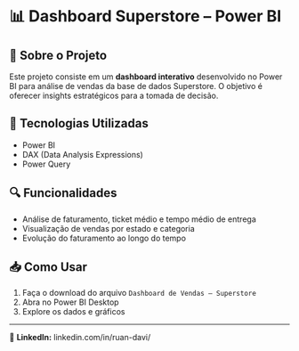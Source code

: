 # 📊 Dashboard Superstore – Power BI

## 📌 Sobre o Projeto
Este projeto consiste em um **dashboard interativo** desenvolvido no Power BI para análise de vendas da base de dados Superstore. O objetivo é oferecer insights estratégicos para a tomada de decisão.

## 🚀 Tecnologias Utilizadas
- Power BI
- DAX (Data Analysis Expressions)
- Power Query

## 🔍 Funcionalidades
- Análise de faturamento, ticket médio e tempo médio de entrega
- Visualização de vendas por estado e categoria
- Evolução do faturamento ao longo do tempo

## 📥 Como Usar
1. Faça o download do arquivo `Dashboard de Vendas – Superstore`
2. Abra no Power BI Desktop
3. Explore os dados e gráficos

---
📎 **LinkedIn:** linkedin.com/in/ruan-davi/
